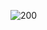![200](https://user-images.githubusercontent.com/103373891/162626559-1a3077df-03e0-4e29-85d0-a9534b84f84f.gif)
